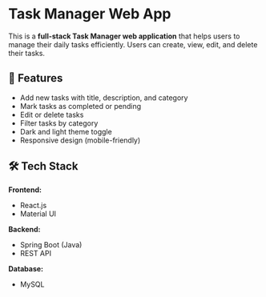 # Task Manager Web App

This is a **full-stack Task Manager web application** that helps users to manage their daily tasks efficiently. Users can create, view, edit, and delete their tasks.

## 🚀 Features

- Add new tasks with title, description, and category
- Mark tasks as completed or pending
- Edit or delete tasks
- Filter tasks by category
- Dark and light theme toggle
- Responsive design (mobile-friendly)

## 🛠️ Tech Stack

**Frontend:**
- React.js
- Material UI

**Backend:**
- Spring Boot (Java)
- REST API

**Database:**
- MySQL
